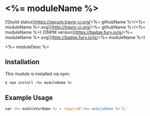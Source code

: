 <%= moduleName %>
========
[![build status](https://secure.travis-ci.org/<%= githubName %>/<%= moduleName %>.svg)](http://travis-ci.org/<%= githubName %>/<%= moduleName %>)
[![NPM version](https://badge.fury.io/js/<%= moduleName %>.svg)](http://badge.fury.io/js/<%= moduleName %>)

<%= moduleDesc %>

## Installation

This module is installed via npm:

``` bash
$ npm install <%= moduleName %>
```

## Example Usage

``` js
var <%= moduleVarName %> = require('<%= moduleName %>');
```
